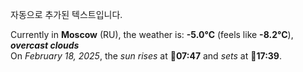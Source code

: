 
자동으로 추가된 텍스트입니다.

<!--START_SECTION:weather:moscow-->
Currently in **Moscow** (RU), the weather is: **-5.0°C** (feels like **-8.2°C**), ***overcast clouds***<br/>
On *February 18, 2025*, the *sun rises* at 🌅**07:47** and *sets* at 🌇**17:39**.
<!--END_SECTION:weather-->
